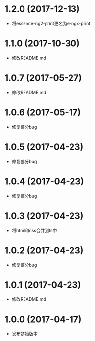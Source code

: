 # 1.2.0 (2017-12-13)

- 将essence-ng2-print更名为e-ngx-print

# 1.1.0 (2017-10-30)

- 修改README.md

# 1.0.7 (2017-05-27)

- 修改README.md

# 1.0.6 (2017-05-17)

- 修复部分bug

# 1.0.5 (2017-04-23)

- 修复部分bug

# 1.0.4 (2017-04-23)

- 修复部分bug

# 1.0.3 (2017-04-23)

- 将html和css合并到ts中

# 1.0.2 (2017-04-23)

- 修复部分bug

# 1.0.1 (2017-04-23)

- 修改README.md

# 1.0.0 (2017-04-17)

- 发布初始版本
